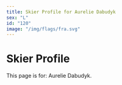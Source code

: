 ```yaml
---
title: Skier Profile for Aurelie Dabudyk
sex: "L"
id: "120"
image: "/img/flags/fra.svg" 
---
```


# Skier Profile

This page is for: Aurelie Dabudyk.
    